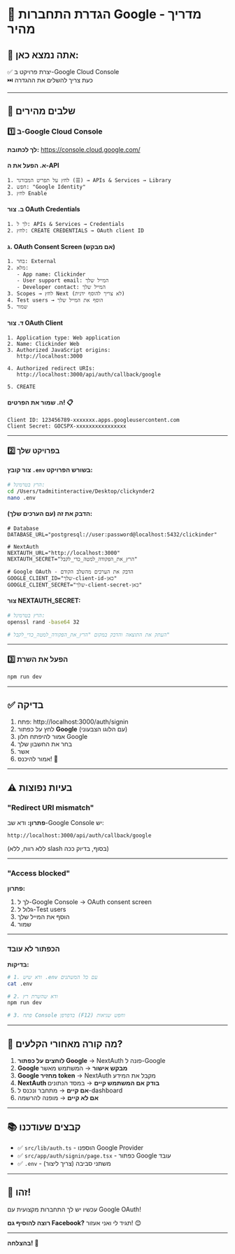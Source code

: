 # 🔐 הגדרת התחברות Google - מדריך מהיר

## 📍 אתה נמצא כאן:
✅ יצרת פרויקט ב-Google Cloud Console  
⏭️ כעת צריך להשלים את ההגדרה

---

## 🎯 שלבים מהירים

### 1️⃣ ב-Google Cloud Console

**לך לכתובת:** https://console.cloud.google.com/

#### א. הפעל את ה-API
```
1. לחץ על תפריט המבורגר (☰) → APIs & Services → Library
2. חפש: "Google Identity"
3. לחץ Enable
```

#### ב. צור OAuth Credentials
```
1. לך ל: APIs & Services → Credentials
2. לחץ: CREATE CREDENTIALS → OAuth client ID
```

#### ג. OAuth Consent Screen (אם מבקש)
```
1. בחר: External
2. מלא:
   - App name: Clickinder
   - User support email: המייל שלך
   - Developer contact: המייל שלך
3. Scopes → לחץ Next (לא צריך להוסף ידנית)
4. Test users → הוסף את המייל שלך
5. שמור
```

#### ד. צור OAuth Client
```
1. Application type: Web application
2. Name: Clickinder Web
3. Authorized JavaScript origins:
   http://localhost:3000
   
4. Authorized redirect URIs:
   http://localhost:3000/api/auth/callback/google
   
5. CREATE
```

#### ה. שמור את הפרטים! 📋
```
Client ID: 123456789-xxxxxxx.apps.googleusercontent.com
Client Secret: GOCSPX-xxxxxxxxxxxxxxxx
```

---

### 2️⃣ בפרויקט שלך

#### צור קובץ `.env` בשורש הפרויקט:

```bash
# הרץ בטרמינל:
cd /Users/tadmitinteractive/Desktop/clickynder2
nano .env
```

#### הדבק את זה (עם הערכים שלך):

```env
# Database
DATABASE_URL="postgresql://user:password@localhost:5432/clickinder"

# NextAuth
NEXTAUTH_URL="http://localhost:3000"
NEXTAUTH_SECRET="הרץ_את_הפקודה_למטה_כדי_לקבל"

# Google OAuth - הדבק את הערכים מהשלב הקודם
GOOGLE_CLIENT_ID="שלך-client-id-כאן"
GOOGLE_CLIENT_SECRET="שלך-client-secret-כאן"
```

#### צור NEXTAUTH_SECRET:
```bash
# הרץ בטרמינל:
openssl rand -base64 32

# העתק את התוצאה והדבק במקום "הרץ_את_הפקודה_למטה_כדי_לקבל"
```

---

### 3️⃣ הפעל את השרת

```bash
npm run dev
```

---

## ✅ בדיקה

1. פתח: http://localhost:3000/auth/signin
2. לחץ על כפתור **Google** (עם הלוגו הצבעוני)
3. אמור להיפתח חלון Google
4. בחר את החשבון שלך
5. אשר
6. אמור להיכנס! 🎉

---

## ⚠️ בעיות נפוצות

### "Redirect URI mismatch"
**פתרון:** ודא שב-Google Console יש:
```
http://localhost:3000/api/auth/callback/google
```
(ללא רווח, ללא slash בסוף, בדיוק ככה)

---

### "Access blocked"
**פתרון:** 
1. לך ל-Google Console → OAuth consent screen
2. גלול ל-Test users
3. הוסף את המייל שלך
4. שמור

---

### הכפתור לא עובד
**בדיקות:**
```bash
# 1. ודא שיש .env עם כל המשתנים
cat .env

# 2. ודא שהשרת רץ
npm run dev

# 3. פתח Console בדפדפן (F12) וחפש שגיאות
```

---

## 🎨 מה קורה מאחורי הקלעים?

1. **לוחצים על כפתור Google** → NextAuth פונה ל-Google
2. **Google מבקש אישור** → המשתמש מאשר
3. **Google מחזיר token** → NextAuth מקבל את המידע
4. **NextAuth בודק אם המשתמש קיים** → במסד הנתונים
5. **אם קיים** → מתחבר ונכנס ל-dashboard
6. **אם לא קיים** → מופנה להרשמה

---

## 📚 קבצים שעודכנו

- ✅ `src/lib/auth.ts` - הוספנו Google Provider
- ✅ `src/app/auth/signin/page.tsx` - כפתור Google עובד
- ✅ `.env` - משתני סביבה (צריך ליצור)

---

## 🚀 זהו!

עכשיו יש לך התחברות מקצועית עם Google OAuth! 

**רוצה להוסיף גם Facebook?** תגיד לי ואני אעזור! 😊

---

**בהצלחה!** 🎉

